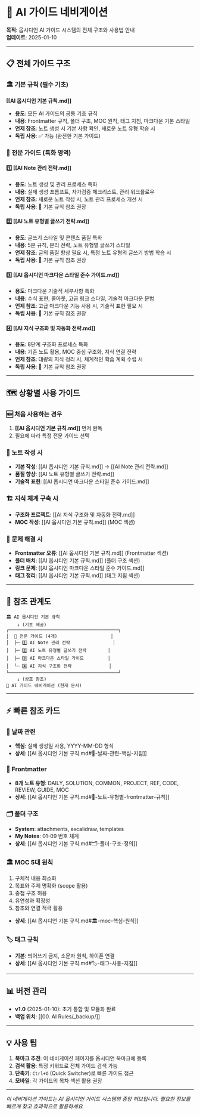 # 🧭 AI 가이드 네비게이션

**목적**: 옵시디언 AI 가이드 시스템의 전체 구조와 사용법 안내  
**업데이트**: 2025-01-10

---

## 📋 전체 가이드 구조

### 🏛️ 기본 규칙 (필수 기초)
**[[AI 옵시디언 기본 규칙.md]]**
- **용도**: 모든 AI 가이드의 공통 기초 규칙
- **내용**: Frontmatter 규칙, 폴더 구조, MOC 원칙, 태그 지침, 마크다운 기본 스타일
- **언제 참조**: 노트 생성 시 기본 사항 확인, 새로운 노트 유형 학습 시
- **독립 사용**: ✅ 가능 (완전한 기본 가이드)

### 🎯 전문 가이드 (특화 영역)

#### 1️⃣ **[[AI Note 관리 전략.md]]**
- **용도**: 노트 생성 및 관리 프로세스 특화
- **내용**: 실제 생성 프롬프트, 자가검증 체크리스트, 관리 워크플로우
- **언제 참조**: 새로운 노트 작성 시, 노트 관리 프로세스 개선 시
- **독립 사용**: 🔗 기본 규칙 참조 권장

#### 2️⃣ **[[AI 노트 유형별 글쓰기 전략.md]]**
- **용도**: 글쓰기 스타일 및 콘텐츠 품질 특화
- **내용**: 5분 규칙, 분리 전략, 노트 유형별 글쓰기 스타일
- **언제 참조**: 글의 품질 향상 필요 시, 특정 노트 유형의 글쓰기 방법 학습 시
- **독립 사용**: 🔗 기본 규칙 참조 권장

#### 3️⃣ **[[AI 옵시디언 마크다운 스타일 준수 가이드.md]]**
- **용도**: 마크다운 기술적 세부사항 특화
- **내용**: 수식 표현, 콜아웃, 고급 링크 스타일, 기술적 마크다운 문법
- **언제 참조**: 고급 마크다운 기능 사용 시, 기술적 표현 필요 시
- **독립 사용**: 🔗 기본 규칙 참조 권장

#### 4️⃣ **[[AI 지식 구조화 및 자동화 전략.md]]**
- **용도**: 8단계 구조화 프로세스 특화
- **내용**: 기존 노트 활용, MOC 중심 구조화, 지식 연결 전략
- **언제 참조**: 대량의 지식 정리 시, 체계적인 학습 계획 수립 시
- **독립 사용**: 🔗 기본 규칙 참조 권장

---

## 🗺️ 상황별 사용 가이드

### 🆕 처음 사용하는 경우
1. **[[AI 옵시디언 기본 규칙.md]]** 먼저 완독
2. 필요에 따라 특정 전문 가이드 선택

### 📝 노트 작성 시
- **기본 작성**: [[AI 옵시디언 기본 규칙.md]] → [[AI Note 관리 전략.md]]
- **품질 향상**: [[AI 노트 유형별 글쓰기 전략.md]]
- **기술적 표현**: [[AI 옵시디언 마크다운 스타일 준수 가이드.md]]

### 🏗️ 지식 체계 구축 시
- **구조화 프로젝트**: [[AI 지식 구조화 및 자동화 전략.md]]
- **MOC 작성**: [[AI 옵시디언 기본 규칙.md]] (MOC 섹션)

### 🔧 문제 해결 시
- **Frontmatter 오류**: [[AI 옵시디언 기본 규칙.md]] (Frontmatter 섹션)
- **폴더 배치**: [[AI 옵시디언 기본 규칙.md]] (폴더 구조 섹션)
- **링크 문제**: [[AI 옵시디언 마크다운 스타일 준수 가이드.md]]
- **태그 정리**: [[AI 옵시디언 기본 규칙.md]] (태그 지침 섹션)

---

## 🔄 참조 관계도

```
🏛️ AI 옵시디언 기본 규칙
    ↓ (기초 제공)
┌─────────────────────────────────────────┐
│  🎯 전문 가이드 (4개)                    │
│  ├─ 1️⃣ AI Note 관리 전략                │
│  ├─ 2️⃣ AI 노트 유형별 글쓰기 전략        │
│  ├─ 3️⃣ AI 마크다운 스타일 가이드         │
│  └─ 4️⃣ AI 지식 구조화 전략              │
└─────────────────────────────────────────┘
    ↓ (상호 참조)
🧭 AI 가이드 네비게이션 (현재 문서)
```

---

## ⚡ 빠른 참조 카드

### 📅 날짜 관련
- **핵심**: 실제 생성일 사용, YYYY-MM-DD 형식
- **상세**: [[AI 옵시디언 기본 규칙.md#📅-날짜-관련-핵심-지침]]

### 📝 Frontmatter
- **8개 노트 유형**: DAILY, SOLUTION, COMMON, PROJECT, REF, CODE, REVIEW, GUIDE, MOC
- **상세**: [[AI 옵시디언 기본 규칙.md#📝-노트-유형별-frontmatter-규칙]]

### 🗂️ 폴더 구조
- **System**: attachments, excalidraw, templates
- **My Notes**: 01-09 번호 체계
- **상세**: [[AI 옵시디언 기본 규칙.md#🗂️-폴더-구조-정의]]

### 🏛️ MOC 5대 원칙
1. 구체적 내용 최소화
2. 목표와 주제 명확화 (scope 활용)
3. 중첩 구조 허용
4. 유연성과 확장성
5. 참조와 연결 적극 활용
- **상세**: [[AI 옵시디언 기본 규칙.md#🏛️-moc-핵심-원칙]]

### 🏷️ 태그 규칙
- **기본**: 띄어쓰기 금지, 소문자 원칙, 하이픈 연결
- **상세**: [[AI 옵시디언 기본 규칙.md#🏷️-태그-사용-지침]]

---

## 📊 버전 관리

- **v1.0** (2025-01-10): 초기 통합 및 모듈화 완료
- **백업 위치**: [[00. AI Rules/_backup/]]

---

## 💡 사용 팁

1. **북마크 추천**: 이 네비게이션 페이지를 옵시디언 북마크에 등록
2. **검색 활용**: 특정 키워드로 전체 가이드 검색 가능
3. **단축키**: `Ctrl+O` (Quick Switcher)로 빠른 가이드 접근
4. **모바일**: 각 가이드의 목차 섹션 활용 권장

---

*이 네비게이션 가이드는 AI 옵시디언 가이드 시스템의 중앙 허브입니다. 필요한 정보를 빠르게 찾고 효과적으로 활용하세요.* 